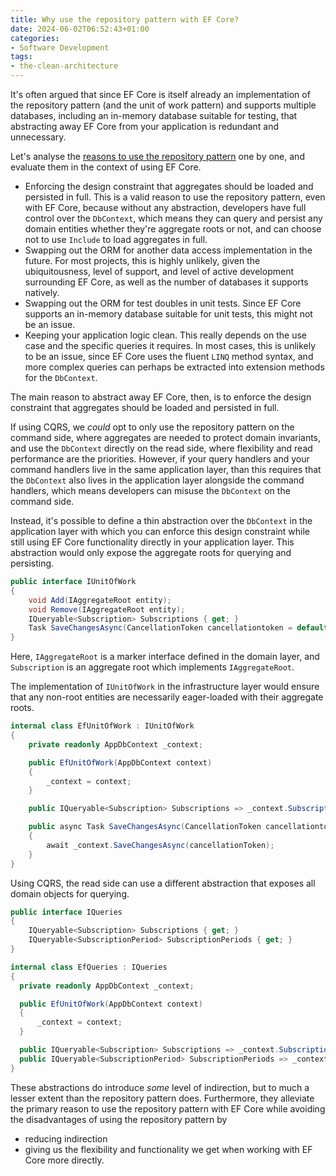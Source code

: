 ```yaml
---
title: Why use the repository pattern with EF Core?
date: 2024-06-02T06:52:43+01:00
categories:
- Software Development
tags:
- the-clean-architecture
---
```


It's often argued that since EF Core is itself already an implementation of the repository pattern (and the unit of work pattern) and supports multiple databases, including an in-memory database suitable for testing, that abstracting away EF Core from your application is redundant and unnecessary.

Let's analyse the [reasons to use the repository pattern](Why%20use%20the%20repository%20pattern.md) one by one, and evaluate them in the context of using EF Core.

* Enforcing the design constraint that aggregates should be loaded and persisted in full. This is a valid reason to use the repository pattern, even with EF Core, because without any abstraction, developers have full control over the `DbContext`, which means they can query and persist any domain entities whether they're aggregate roots or not, and can choose not to use `Include` to load aggregates in full.
* Swapping out the ORM for another data access implementation in the future. For most projects, this is highly unlikely, given the ubiquitousness, level of support, and level of active development surrounding EF Core, as well as the number of databases it supports natively.
* Swapping out the ORM for test doubles in unit tests. Since EF Core supports an in-memory database suitable for unit tests, this might not be an issue.
* Keeping your application logic clean. This really depends on the use case and the specific queries it requires. In most cases, this is unlikely to be an issue, since EF Core uses the fluent `LINQ` method syntax, and more complex queries can perhaps be extracted into extension methods for the `DbContext`.

The main reason to abstract away EF Core, then, is to enforce the design constraint that aggregates should be loaded and persisted in full.

If using CQRS, we *could* opt to only use the repository pattern on the command side, where aggregates are needed to protect domain invariants, and use the `DbContext` directly on the read side, where flexibility and read performance are the priorities. However, if your query handlers and your command handlers live in the same application layer, than this requires that the `DbContext` also lives in the application layer alongside the command handlers, which means developers can misuse the `DbContext` on the command side.

Instead, it's possible to define a thin abstraction over the `DbContext` in the application layer with which you can enforce this design constraint while still using EF Core functionality directly in your application layer. This abstraction would only expose the aggregate roots for querying and persisting.

````csharp
public interface IUnitOfWork
{
    void Add(IAggregateRoot entity);
    void Remove(IAggregateRoot entity);
    IQueryable<Subscription> Subscriptions { get; }
    Task SaveChangesAsync(CancellationToken cancellationtoken = default);
}
````

Here, `IAggregateRoot` is a marker interface defined in the domain layer, and `Subscription` is an aggregate root which implements `IAggregateRoot`.

The implementation of `IUnitOfWork` in the infrastructure layer would ensure that any non-root entities are necessarily eager-loaded with their aggregate roots.

````csharp
internal class EfUnitOfWork : IUnitOfWork
{
    private readonly AppDbContext _context;

    public EfUnitOfWork(AppDbContext context)
    {
        _context = context;
    }

    public IQueryable<Subscription> Subscriptions => _context.Subscriptions.Include(s => s.Periods);

    public async Task SaveChangesAsync(CancellationToken cancellationtoken = default)
    {
        await _context.SaveChangesAsync(cancellationToken);
    }
}
````

Using CQRS, the read side can use a different abstraction that exposes all domain objects for querying.

````csharp
public interface IQueries
{
    IQueryable<Subscription> Subscriptions { get; }
    IQueryable<SubscriptionPeriod> SubscriptionPeriods { get; }
}
````

````csharp
internal class EfQueries : IQueries
{
  private readonly AppDbContext _context;

  public EfUnitOfWork(AppDbContext context)
  {
      _context = context;
  }

  public IQueryable<Subscription> Subscriptions => _context.Subscriptions.AsNoTracking();
  public IQueryable<SubscriptionPeriod> SubscriptionPeriods => _context.SubscriptionPeriods.AsNoTracking();
}
````

These abstractions do introduce *some* level of indirection, but to much a lesser extent than the repository pattern does. Furthermore, they alleviate the primary reason to use the repository pattern with EF Core while avoiding the disadvantages of using the repository pattern by

* reducing indirection
* giving us the flexibility and functionality we get when working with EF Core more directly.
